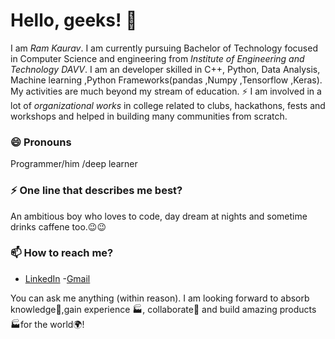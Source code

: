 # Hello, geeks! 👋

I am _Ram Kaurav_. I am currently pursuing  Bachelor of Technology focused in Computer Science and engineering from _Institute of Engineering and Technology DAVV_. I am an  developer skilled in C++, Python, Data Analysis,  Machine learning ,Python Frameworks(pandas ,Numpy ,Tensorflow ,Keras). My activities are much beyond my stream of education. ⚡ I am involved in a lot of *organizational works* in college related to clubs, hackathons, fests and workshops and helped in building many communities from scratch.

### 😄 Pronouns
Programmer/him /deep learner


### ⚡ One line that describes me best? 
An ambitious boy who loves to code, day dream at nights and sometime drinks caffene too.😉😉

### 📫 How to reach me?

- [LinkedIn](https://www.linkedin.com/in/ramkaurav/) 
-[Gmail](mailto:ramkaurav90@gmail.com)


You can ask me anything (within reason). I am looking forward to absorb knowledge🧠,gain experience 🏭, collaborate🤝 and build amazing products 🏭for the world🌍!

